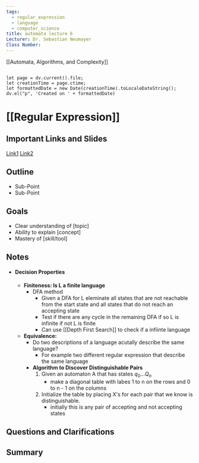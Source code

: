 ```yaml
---
tags:
  - regular_expression
  - language
  - computer_science
title: automata lecture 6
Lecturer: Dr. Sebastian Neumayer
Class Number:
---
```

[[Automata, Algorithms, and Complexity]]
```dataviewjs

```
```dataviewjs
let page = dv.current().file;
let creationTime = page.ctime;
let formattedDate = new Date(creationTime).toLocaleDateString();
dv.el("p", 'Created on ' + formattedDate)
```
# [[Regular Expression]]

## Important Links and Slides

[Link1]()
[Link2]()
## Outline

- Sub-Point
- Sub-Point
## Goals

- Clear understanding of [topic]
- Ability to explain [concept]
- Mastery of [skill/tool]
## Notes

- #### Decision Properties
	- **Finiteness: Is L a finite language**
		- DFA method
			- Given a DFA for L eleminate all states that are not reachable from the start state and all states that do not reach an accepting state
			- Test if there are any cycle in the remaining DFA if so L is infinite if not L is finite
			- Can use [[Depth First Search]] to check if a infiinte language
	- **Equivalence:**
		- Do two descriptions of a language acutally describe the same language?
			- For example two different regular expression that describe the same language
		- **Algorithm to Discover Distinguishable Pairs**
			1. Given an automaton A that has states $q_{0}...Q_n$
				- make a diagonal table with labes 1 to n on the rows and 0 to n - 1 on the columns
			2. Initialize the table by placing X's for each pair that we know is distinguishable.
				- initially this is any pair of accepting and not accepting states

   
## Questions and Clarifications

## Summary





